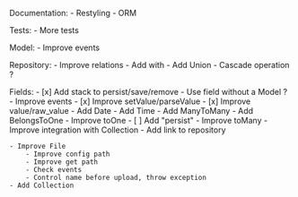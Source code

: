 Documentation:
	- Restyling
	- ORM

Tests:
	- More tests

Model:
	- Improve events

Repository:
	- Improve relations
	- Add with
	- Add Union
	- Cascade operation ?

Fields:
	- [x] Add stack to persist/save/remove
	- Use field without a Model ?
	- Improve events
	- [x] Improve setValue/parseValue
	- [x] Improve value/raw_value
	- Add Date
	- Add Time
	- Add ManyToMany
	- Add BelongsToOne
	- Improve toOne
		- [ ] Add "persist"
	- Improve toMany
		- Improve integration with Collection
		- Add link to repository

	- Improve File
		- Improve config path
		- Improve get path
		- Check events
		- Control name before upload, throw exception
	- Add Collection